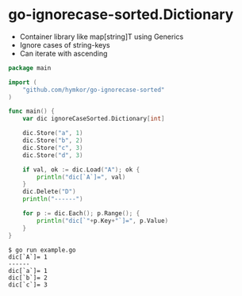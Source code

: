 go-ignorecase-sorted.Dictionary
===============================

- Container library like map[string]T using Generics
- Ignore cases of string-keys
- Can iterate with ascending

```go
package main

import (
	"github.com/hymkor/go-ignorecase-sorted"
)

func main() {
	var dic ignoreCaseSorted.Dictionary[int]

	dic.Store("a", 1)
	dic.Store("b", 2)
	dic.Store("c", 3)
	dic.Store("d", 3)

	if val, ok := dic.Load("A"); ok {
		println("dic[`A`]=", val)
	}
	dic.Delete("D")
	println("------")

	for p := dic.Each(); p.Range(); {
		println("dic[`"+p.Key+"`]=", p.Value)
	}
}
```

```
$ go run example.go
dic[`A`]= 1
------
dic[`a`]= 1
dic[`b`]= 2
dic[`c`]= 3
```
